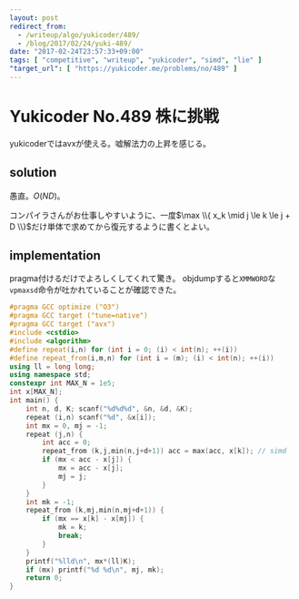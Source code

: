 ```yaml
---
layout: post
redirect_from:
  - /writeup/algo/yukicoder/489/
  - /blog/2017/02/24/yuki-489/
date: "2017-02-24T23:57:33+09:00"
tags: [ "competitive", "writeup", "yukicoder", "simd", "lie" ]
"target_url": [ "https://yukicoder.me/problems/no/489" ]
---
```


# Yukicoder No.489 株に挑戦

yukicoderではavxが使える。嘘解法力の上昇を感じる。

## solution

愚直。$O(ND)$。

コンパイラさんがお仕事しやすいように、一度$\max \\{ x_k \mid j \le k \le j + D \\}$だけ単体で求めてから復元するように書くとよい。

## implementation

pragma付けるだけでよろしくしてくれて驚き。
objdumpすると`XMMWORD`な`vpmaxsd`命令が吐かれていることが確認できた。

``` c++
#pragma GCC optimize ("O3")
#pragma GCC target ("tune=native")
#pragma GCC target ("avx")
#include <cstdio>
#include <algorithm>
#define repeat(i,n) for (int i = 0; (i) < int(n); ++(i))
#define repeat_from(i,m,n) for (int i = (m); (i) < int(n); ++(i))
using ll = long long;
using namespace std;
constexpr int MAX_N = 1e5;
int x[MAX_N];
int main() {
    int n, d, K; scanf("%d%d%d", &n, &d, &K);
    repeat (i,n) scanf("%d", &x[i]);
    int mx = 0, mj = -1;
    repeat (j,n) {
        int acc = 0;
        repeat_from (k,j,min(n,j+d+1)) acc = max(acc, x[k]); // simd
        if (mx < acc - x[j]) {
            mx = acc - x[j];
            mj = j;
        }
    }
    int mk = -1;
    repeat_from (k,mj,min(n,mj+d+1)) {
        if (mx == x[k] - x[mj]) {
            mk = k;
            break;
        }
    }
    printf("%lld\n", mx*(ll)K);
    if (mx) printf("%d %d\n", mj, mk);
    return 0;
}
```
